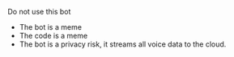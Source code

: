 Do not use this bot
- The bot is a meme
- The code is a meme
- The bot is a privacy risk, it streams all voice data to the cloud.
